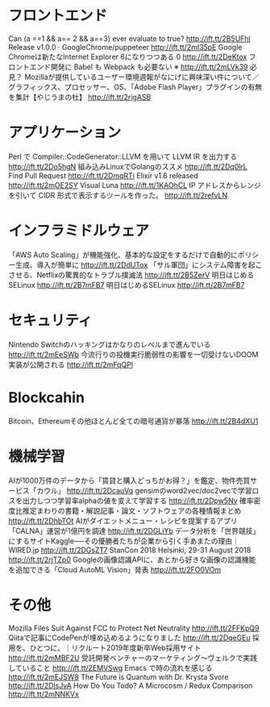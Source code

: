 # フロントエンド
Can (a ==1 && a== 2 && a==3) ever evaluate to true? http://ift.tt/2B5UFhl
Release v1.0.0 · GoogleChrome/puppeteer http://ift.tt/2mI35pE
Google Chromeは新たなInternet Explorer 6になりつつある 0 http://ift.tt/2DeKtox
フロントエンド開発に Babel も Webpack も必要ない ※ http://ift.tt/2mLVk39
必見？ Mozillaが提供しているユーザー環境週報がなにげに興味深い件について／グラフィックス、プロセッサー、OS、「Adobe Flash Player」プラグインの有無を集計【やじうまの杜】 http://ift.tt/2rigASB

# アプリケーション
Perl で Compiler::CodeGenerator::LLVM を用いて LLVM IR を出力する http://ift.tt/2Do5hgN
組み込みLinuxでGolangのススメ http://ift.tt/2Dq0lrL
Find Pull Request http://ift.tt/2DmqRTi
Elixir v1.6 released http://ift.tt/2mOE2SY
Visual Luna http://ift.tt/1KAOhCL
IP アドレスからレンジを引いて CIDR 形式で表示するツールを作った。 http://ift.tt/2refvLN

# インフラミドルウェア
「AWS Auto Scaling」が機能強化、基本的な設定をするだけで自動的にポリシー生成、導入が簡単に http://ift.tt/2DdUTox
「サル軍団」にシステム障害を起こさせる、Netflixの驚異的なトラブル撲滅法 http://ift.tt/2B5ZerV
明日はじめるSELinux http://ift.tt/2B7mFB7
明日はじめるSELinux http://ift.tt/2B7mFB7

# セキュリティ
Nintendo Switchのハッキングはかなりのレベルまで進んでいる http://ift.tt/2mEeSWb
今流行りの投機実行脆弱性の影響を一切受けないDOOM実装が公開される http://ift.tt/2mFqQPl

# Blockcahin
Bitcoin、Ethereumその他ほとんど全ての暗号通貨が暴落 http://ift.tt/2B4dXU1

# 機械学習
AIが1000万件のデータから「賃貸と購入どっちがお得？」を鑑定、物件売買サービス「カウル」 http://ift.tt/2DcauVq
gensimのword2vec/doc2vecで学習ロスを出力しつつ学習率alphaの値を変えて学習する http://ift.tt/2Dpw5Ny
確率密度比推定まわりの書籍・解説記事・論文・ソフトウェアの各種情報まとめ http://ift.tt/2DhbTOt
AIがダイエットメニュー・レシピを提案するアプリ「CALNA」運営が1億円を調達 http://ift.tt/2DGLiYb
データ分析を「世界競技」にするサイトKaggle──その優勝者たちが企業から引く手あまたの理由｜WIRED.jp http://ift.tt/2DGsZT7
StanCon 2018 Helsinki, 29-31 August 2018 http://ift.tt/2rjTZp0
Googleの画像認識APIに、あとから好きな画像の認識機能を追加できる「Cloud AutoML Vision」発表 http://ift.tt/2FO0VOm

# その他
Mozilla Files Suit Against FCC to Protect Net Neutrality http://ift.tt/2FFKpQ9
Qiitaで記事にCodePenが埋め込めるようになりました http://ift.tt/2DqeGEu
採用を、ひとつに。｜リクルート2019年度新卒Web採用サイト http://ift.tt/2mMBF2U
受託開発ベンチャーのマーケティング〜ヴェルクで実践していること http://ift.tt/2EMVSwg
Emacs で時の流れを感じる http://ift.tt/2mEJSW8
The Future is Quantum with Dr. Krysta Svore http://ift.tt/2DlsJvA
How Do You Todo? A Microcosm / Redux Comparison http://ift.tt/2mNNKVx
